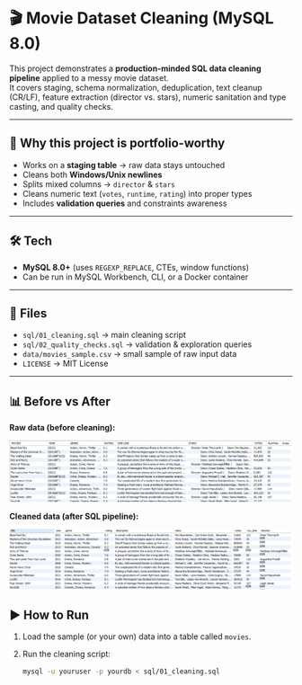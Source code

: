 # 🎬 Movie Dataset Cleaning (MySQL 8.0)

This project demonstrates a **production-minded SQL data cleaning pipeline** applied to a messy movie dataset.  
It covers staging, schema normalization, deduplication, text cleanup (CR/LF), feature extraction (director vs. stars), numeric sanitation and type casting, and quality checks.

---

## 🚀 Why this project is portfolio-worthy
- Works on a **staging table** → raw data stays untouched  
- Cleans both **Windows/Unix newlines**  
- Splits mixed columns → `director` & `stars`  
- Cleans numeric text (`votes`, `runtime`, `rating`) into proper types  
- Includes **validation queries** and constraints awareness  

---

## 🛠️ Tech
- **MySQL 8.0+** (uses `REGEXP_REPLACE`, CTEs, window functions)
- Can be run in MySQL Workbench, CLI, or a Docker container

---

## 📂 Files
- `sql/01_cleaning.sql` → main cleaning script  
- `sql/02_quality_checks.sql` → validation & exploration queries  
- `data/movies_sample.csv` → small sample of raw input data  
- `LICENSE` → MIT License  

---
## 📊 Before vs After

**Raw data (before cleaning):**

![Before cleaning](images/Before.png)

**Cleaned data (after SQL pipeline):**

![After cleaning](images/After.png)
## ▶️ How to Run
1. Load the sample (or your own) data into a table called `movies`.  
2. Run the cleaning script:

   ```bash
   mysql -u youruser -p yourdb < sql/01_cleaning.sql
